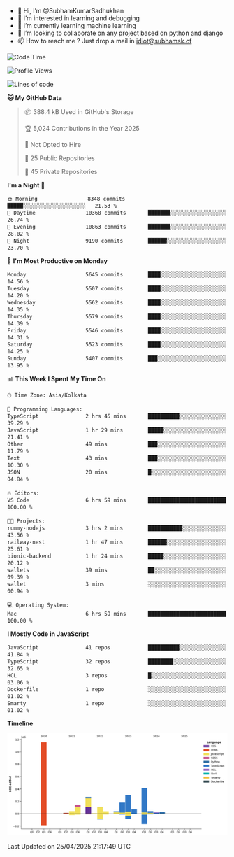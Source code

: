- 👋 Hi, I’m @SubhamKumarSadhukhan
- 👀 I’m interested in learning and debugging
- 🌱 I’m currently learning machine learning
- 💞️ I’m looking to collaborate on any project based on python and django
- 📫 How to reach me ?
      Just drop a mail in idiot@subhamsk.cf

<!---
SubhamKumarSadhukhan/SubhamKumarSadhukhan is a ✨ special ✨ repository because its `README.md` (this file) appears on your GitHub profile.
You can click the Preview link to take a look at your changes.
--->


<!--START_SECTION:waka-->
![Code Time](http://img.shields.io/badge/Code%20Time-2%2C841%20hrs%203%20mins-blue)

![Profile Views](http://img.shields.io/badge/Profile%20Views-1-blue)

![Lines of code](https://img.shields.io/badge/From%20Hello%20World%20I%27ve%20Written-2.9%20million%20lines%20of%20code-blue)

**🐱 My GitHub Data** 

> 📦 388.4 kB Used in GitHub's Storage 
 > 
> 🏆 5,024 Contributions in the Year 2025
 > 
> 🚫 Not Opted to Hire
 > 
> 📜 25 Public Repositories 
 > 
> 🔑 45 Private Repositories 
 > 
**I'm a Night 🦉** 

```text
🌞 Morning                8348 commits        █████░░░░░░░░░░░░░░░░░░░░   21.53 % 
🌆 Daytime                10368 commits       ███████░░░░░░░░░░░░░░░░░░   26.74 % 
🌃 Evening                10863 commits       ███████░░░░░░░░░░░░░░░░░░   28.02 % 
🌙 Night                  9190 commits        ██████░░░░░░░░░░░░░░░░░░░   23.70 % 
```
📅 **I'm Most Productive on Monday** 

```text
Monday                   5645 commits        ████░░░░░░░░░░░░░░░░░░░░░   14.56 % 
Tuesday                  5507 commits        ████░░░░░░░░░░░░░░░░░░░░░   14.20 % 
Wednesday                5562 commits        ████░░░░░░░░░░░░░░░░░░░░░   14.35 % 
Thursday                 5579 commits        ████░░░░░░░░░░░░░░░░░░░░░   14.39 % 
Friday                   5546 commits        ████░░░░░░░░░░░░░░░░░░░░░   14.31 % 
Saturday                 5523 commits        ████░░░░░░░░░░░░░░░░░░░░░   14.25 % 
Sunday                   5407 commits        ███░░░░░░░░░░░░░░░░░░░░░░   13.95 % 
```


📊 **This Week I Spent My Time On** 

```text
🕑︎ Time Zone: Asia/Kolkata

💬 Programming Languages: 
TypeScript               2 hrs 45 mins       ██████████░░░░░░░░░░░░░░░   39.29 % 
JavaScript               1 hr 29 mins        █████░░░░░░░░░░░░░░░░░░░░   21.41 % 
Other                    49 mins             ███░░░░░░░░░░░░░░░░░░░░░░   11.79 % 
Text                     43 mins             ███░░░░░░░░░░░░░░░░░░░░░░   10.30 % 
JSON                     20 mins             █░░░░░░░░░░░░░░░░░░░░░░░░   04.84 % 

🔥 Editors: 
VS Code                  6 hrs 59 mins       █████████████████████████   100.00 % 

🐱‍💻 Projects: 
rummy-nodejs             3 hrs 2 mins        ███████████░░░░░░░░░░░░░░   43.56 % 
railway-nest             1 hr 47 mins        ██████░░░░░░░░░░░░░░░░░░░   25.61 % 
bionic-backend           1 hr 24 mins        █████░░░░░░░░░░░░░░░░░░░░   20.12 % 
wallets                  39 mins             ██░░░░░░░░░░░░░░░░░░░░░░░   09.39 % 
wallet                   3 mins              ░░░░░░░░░░░░░░░░░░░░░░░░░   00.94 % 

💻 Operating System: 
Mac                      6 hrs 59 mins       █████████████████████████   100.00 % 
```

**I Mostly Code in JavaScript** 

```text
JavaScript               41 repos            ██████████░░░░░░░░░░░░░░░   41.84 % 
TypeScript               32 repos            ████████░░░░░░░░░░░░░░░░░   32.65 % 
HCL                      3 repos             █░░░░░░░░░░░░░░░░░░░░░░░░   03.06 % 
Dockerfile               1 repo              ░░░░░░░░░░░░░░░░░░░░░░░░░   01.02 % 
Smarty                   1 repo              ░░░░░░░░░░░░░░░░░░░░░░░░░   01.02 % 
```



**Timeline**

![Lines of Code chart](https://raw.githubusercontent.com/SubhamKumarSadhukhan/SubhamKumarSadhukhan/main/assets/bar_graph.png)


 Last Updated on 25/04/2025 21:17:49 UTC
<!--END_SECTION:waka-->
